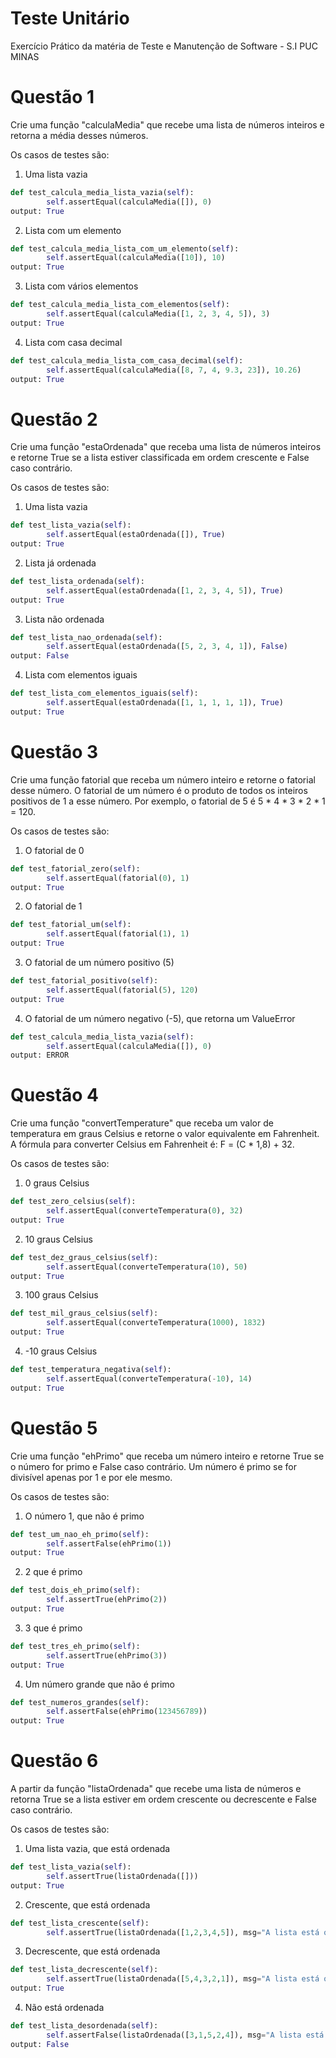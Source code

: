 # Teste Unitário
Exercício Prático da matéria de Teste e Manutenção de Software - S.I PUC MINAS

# Questão 1
Crie uma função "calculaMedia" que recebe uma lista de números inteiros e retorna a média desses números.

Os casos de testes são:
1. Uma lista vazia
```python
def test_calcula_media_lista_vazia(self):
        self.assertEqual(calculaMedia([]), 0)
output: True
```
2. Lista com um elemento
```python
def test_calcula_media_lista_com_um_elemento(self):
        self.assertEqual(calculaMedia([10]), 10)
output: True
```
3. Lista com vários elementos
```python
def test_calcula_media_lista_com_elementos(self):
        self.assertEqual(calculaMedia([1, 2, 3, 4, 5]), 3)
output: True
```
4. Lista com casa decimal
```python
def test_calcula_media_lista_com_casa_decimal(self):
        self.assertEqual(calculaMedia([8, 7, 4, 9.3, 23]), 10.26)
output: True
```

# Questão 2
Crie uma função "estaOrdenada" que receba uma lista de números inteiros e retorne True se a lista estiver classificada em ordem crescente e False caso contrário.

Os casos de testes são:
1. Uma lista vazia
```python
def test_lista_vazia(self):
        self.assertEqual(estaOrdenada([]), True)
output: True
```
2. Lista já ordenada
```python
def test_lista_ordenada(self):
        self.assertEqual(estaOrdenada([1, 2, 3, 4, 5]), True)
output: True
```
3. Lista não ordenada
```python
def test_lista_nao_ordenada(self):
        self.assertEqual(estaOrdenada([5, 2, 3, 4, 1]), False)
output: False
```
4. Lista com elementos iguais
```python
def test_lista_com_elementos_iguais(self):
        self.assertEqual(estaOrdenada([1, 1, 1, 1, 1]), True)
output: True
```

# Questão 3
Crie uma função fatorial que receba um número inteiro e retorne o fatorial desse número. O fatorial de um número é o produto de todos os inteiros positivos de 1 a esse número. Por exemplo, o fatorial de 5 é 5 * 4 * 3 * 2 * 1 = 120.

Os casos de testes são:
1. O fatorial de 0
```python
def test_fatorial_zero(self):
        self.assertEqual(fatorial(0), 1)
output: True
```
2. O fatorial de 1
```python
def test_fatorial_um(self):
        self.assertEqual(fatorial(1), 1)
output: True
```
3. O fatorial de um número positivo (5)
```python
def test_fatorial_positivo(self):
        self.assertEqual(fatorial(5), 120)
output: True
```
4. O fatorial de um número negativo (-5), que retorna um ValueError
```python
def test_calcula_media_lista_vazia(self):
        self.assertEqual(calculaMedia([]), 0)
output: ERROR
```

# Questão 4
Crie uma função "convertTemperature" que receba um valor de temperatura em graus Celsius e retorne o valor equivalente em Fahrenheit. A fórmula para converter Celsius em Fahrenheit é: F = (C * 1,8) + 32.

Os casos de testes são:
1. 0 graus Celsius
```python
def test_zero_celsius(self):
        self.assertEqual(converteTemperatura(0), 32)
output: True
```
2. 10 graus Celsius
```python
def test_dez_graus_celsius(self):
        self.assertEqual(converteTemperatura(10), 50)
output: True
```
3. 100 graus Celsius
```python
def test_mil_graus_celsius(self):
        self.assertEqual(converteTemperatura(1000), 1832)
output: True
```
4. -10 graus Celsius
```python
def test_temperatura_negativa(self):
        self.assertEqual(converteTemperatura(-10), 14)
output: True
```

# Questão 5
Crie uma função "ehPrimo" que receba um número inteiro e retorne True se o número for primo e False caso contrário. Um número é primo se for divisível apenas por 1 e por ele mesmo.

Os casos de testes são:
1. O número 1, que não é primo
```python
def test_um_nao_eh_primo(self):
        self.assertFalse(ehPrimo(1))
output: True
```
2. 2 que é primo
```python
def test_dois_eh_primo(self):
        self.assertTrue(ehPrimo(2))
output: True
```
3. 3 que é primo
```python
def test_tres_eh_primo(self):
        self.assertTrue(ehPrimo(3))
output: True
```
4. Um número grande que não é primo
```python
def test_numeros_grandes(self):
        self.assertFalse(ehPrimo(123456789))
output: True
```

# Questão 6
A partir da função "listaOrdenada" que recebe uma lista de números e retorna True se a lista estiver em ordem crescente ou decrescente e False caso contrário.

Os casos de testes são:
1. Uma lista vazia, que está ordenada
```python
def test_lista_vazia(self):
        self.assertTrue(listaOrdenada([]))
output: True
```
2. Crescente, que está ordenada
```python
def test_lista_crescente(self):
        self.assertTrue(listaOrdenada([1,2,3,4,5]), msg="A lista está ordenada")
```
3. Decrescente, que está ordenada
```python
def test_lista_decrescente(self):
        self.assertTrue(listaOrdenada([5,4,3,2,1]), msg="A lista está ordenada")
output: True
```
4. Não está ordenada
```python
def test_lista_desordenada(self):
        self.assertFalse(listaOrdenada([3,1,5,2,4]), msg="A lista está desordenada")
output: False
```

